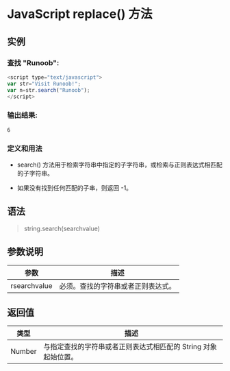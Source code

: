 <!--
 * @Autor: za-wangxuezhong
 * @Date: 2020-10-08 17:07:55
 * @LastEditors: za-wangxuezhong
 * @LastEditTime: 2020-11-23 18:29:21
 * @Description:
 * @ToDo:
 * @JiraID: SOMPO-
-->
<!-- es5 -->
<!-- Str -->
# JavaScript replace() 方法
## 实例

### 查找 "Runoob":
```JavaScript
<script type="text/javascript">
var str="Visit Runoob!";
var n=str.search("Runoob");
</script>
```
### 输出结果:
```
6
```
### 定义和用法

- search() 方法用于检索字符串中指定的子字符串，或检索与正则表达式相匹配的子字符串。

- 如果没有找到任何匹配的子串，则返回 -1。



## 语法

> string.search(searchvalue)


## 参数说明
|参数|描述|
|-|-|
|rsearchvalue|必须。查找的字符串或者正则表达式。|


## 返回值
|类型|描述|
|-|-|
|Number|与指定查找的字符串或者正则表达式相匹配的 String 对象起始位置。|

<div style="display:none">
search('');
</div>



